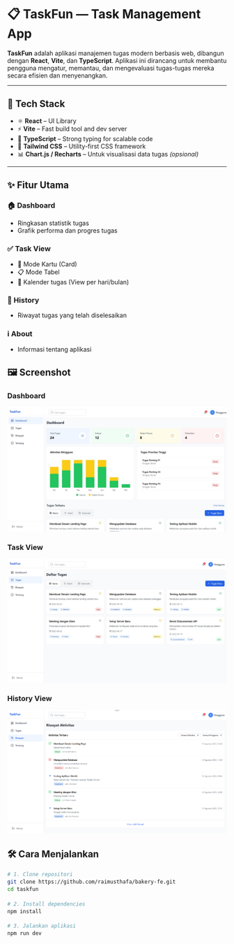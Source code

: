 # 📋 TaskFun — Task Management App

**TaskFun** adalah aplikasi manajemen tugas modern berbasis web, dibangun dengan **React**, **Vite**, dan **TypeScript**. Aplikasi ini dirancang untuk membantu pengguna mengatur, memantau, dan mengevaluasi tugas-tugas mereka secara efisien dan menyenangkan.

---

## 🚀 Tech Stack

- ⚛️ **React** – UI Library
- ⚡ **Vite** – Fast build tool and dev server
- 🔐 **TypeScript** – Strong typing for scalable code
- 💨 **Tailwind CSS** – Utility-first CSS framework
- 📊 **Chart.js / Recharts** – Untuk visualisasi data tugas *(opsional)*

---

## ✨ Fitur Utama

### 🏠 Dashboard
- Ringkasan statistik tugas
- Grafik performa dan progres tugas

### ✅ Task View
- 📇 Mode Kartu (Card)
- 📋 Mode Tabel
- 📆 Kalender tugas (View per hari/bulan)

### 📜 History
- Riwayat tugas yang telah diselesaikan

### ℹ️ About
- Informasi tentang aplikasi

## 🖼️ Screenshot

### Dashboard
![Dashboard](public/ss/dashboard.jpg)

### Task View
![Task View](public/ss/tugas.jpg)

### History View
![History Task](public/ss/riwayat.png)


## 🛠️ Cara Menjalankan

```bash
# 1. Clone repositori
git clone https://github.com/raimusthafa/bakery-fe.git
cd taskfun

# 2. Install dependencies
npm install

# 3. Jalankan aplikasi
npm run dev